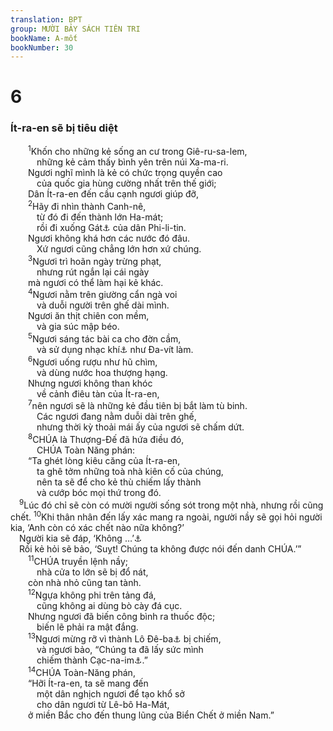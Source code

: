 ```yaml
---
translation: BPT
group: MƯỜI BẢY SÁCH TIÊN TRI
bookName: A-mốt 
bookNumber: 30
---
```


<div class="title"><h1>6</h1><h3>Ít-ra-en sẽ bị tiêu diệt</h3></div>
<span class="verse am_6_1">  <sup>1</sup>Khốn cho những kẻ sống an cư trong Giê-ru-sa-lem,<br/>   những kẻ cảm thấy bình yên trên núi Xa-ma-ri.<br/>  Ngươi nghĩ mình là kẻ có chức trọng quyền cao<br/>   của quốc gia hùng cường nhất trên thế giới;<br/>  Dân Ít-ra-en đến cầu cạnh ngươi giúp đỡ,<br/></span>
<span class="verse am_6_2">  <sup>2</sup>Hãy đi nhìn thành Canh-nê,<br/>   từ đó đi đến thành lớn Ha-mát;<br/>   rồi đi xuống Gát<a data-toggle="tooltip" data-placement="bottom" title="Những thành lớn của Ba-by-lôn, Xy-ri, và Phi-li-tin đã bị quân A-xy-ri chiếm cứ.">⚓</a> của dân Phi-li-tin.<br/>  Ngươi không khá hơn các nước đó đâu.<br/>   Xứ ngươi cũng chẳng lớn hơn xứ chúng.<br/></span>
<span class="verse am_6_3">  <sup>3</sup>Ngươi trì hoãn ngày trừng phạt,<br/>   nhưng rút ngắn lại cái ngày<br/>  mà ngươi có thể làm hại kẻ khác.<br/></span>
<span class="verse am_6_4">  <sup>4</sup>Ngươi nằm trên giường cẩn ngà voi<br/>   và duỗi người trên ghế dài mình.<br/>  Ngươi ăn thịt chiên con mềm,<br/>   và gia súc mập béo.<br/></span>
<span class="verse am_6_5">  <sup>5</sup>Ngươi sáng tác bài ca cho đờn cầm,<br/>   và sử dụng nhạc khí<a data-toggle="tooltip" data-placement="bottom" title="Hay “sáng tác.” Từ ngữ Hê-bơ-rơ có nghĩa là “suy tư” hay “thành thạo.”">⚓</a> như Đa-vít làm.<br/></span>
<span class="verse am_6_6">  <sup>6</sup>Ngươi uống rượu như hũ chìm,<br/>   và dùng nước hoa thượng hạng.<br/>  Nhưng ngươi không than khóc<br/>   về cảnh điêu tàn của Ít-ra-en,<br/></span>
<span class="verse am_6_7">  <sup>7</sup>nên ngươi sẽ là những kẻ đầu tiên bị bắt làm tù binh.<br/>   Các ngươi đang nằm duỗi dài trên ghế,<br/>   nhưng thời kỳ thoải mái ấy của ngươi sẽ chấm dứt.<br/></span>
<span class="verse am_6_8">  <sup>8</sup>CHÚA là Thượng-Đế đã hứa điều đó,<br/>   CHÚA Toàn Năng phán:<br/>  “Ta ghét lòng kiêu căng của Ít-ra-en,<br/>   ta ghê tởm những toà nhà kiên cố của chúng,<br/>   nên ta sẽ để cho kẻ thù chiếm lấy thành<br/>   và cướp bóc mọi thứ trong đó.<br/></span>
<span class="verse am_6_9"> <sup>9</sup>Lúc đó chỉ sẽ còn có mười người sống sót trong một nhà, nhưng rồi cũng chết.</span>
<span class="verse am_6_10"><sup>10</sup>Khi thân nhân đến lấy xác mang ra ngoài, người nầy sẽ gọi hỏi người kia, ‘Anh còn có xác chết nào nữa không?’<br/> Người kia sẽ đáp, ‘Không …’<a data-toggle="tooltip" data-placement="bottom" title="Nguyên câu là “Không, cám ơn Chúa,” nhưng câu ấy bị gián đoạn hay cắt đứt bởi một người khác.">⚓</a><br/> Rồi kẻ hỏi sẽ bảo, ‘Suỵt! Chúng ta không được nói đến danh CHÚA.’”<br/></span>
<span class="verse am_6_11">  <sup>11</sup>CHÚA truyền lệnh nầy;<br/>   nhà cửa to lớn sẽ bị đổ nát,<br/>  còn nhà nhỏ cũng tan tành.<br/></span>
<span class="verse am_6_12">  <sup>12</sup>Ngựa không phi trên tảng đá,<br/>   cũng không ai dùng bò cày đá cục.<br/>  Nhưng ngươi đã biến công bình ra thuốc độc;<br/>   biến lẽ phải ra mật đắng.<br/></span>
<span class="verse am_6_13">  <sup>13</sup>Ngươi mừng rỡ vì thành Lô Đê-ba<a data-toggle="tooltip" data-placement="bottom" title="Nghĩa là “không có gì cả.”">⚓</a> bị chiếm,<br/>   và ngươi bảo, “Chúng ta đã lấy sức mình<br/>   chiếm thành Cạc-na-im<a data-toggle="tooltip" data-placement="bottom" title="Nghĩa là “cái sừng.” Đó là dấu hiệu của sức mạnh.">⚓</a>.”<br/></span>
<span class="verse am_6_14">  <sup>14</sup>CHÚA Toàn-Năng phán,<br/>  “Hỡi Ít-ra-en, ta sẽ mang đến<br/>   một dân nghịch ngươi để tạo khổ sở<br/>   cho dân ngươi từ Lê-bô Ha-Mát,<br/>  ở miền Bắc cho đến thung lũng của Biển Chết ở miền Nam.”<br/></span>
